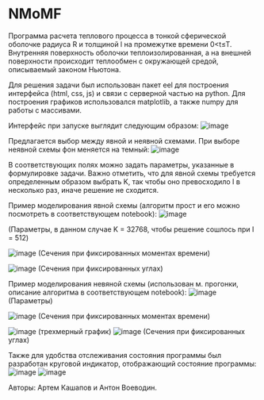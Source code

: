 # NMoMF
Программа расчета теплового процесса в тонкой сферической оболочке радиуса R и толщиной l на промежутке времени 0&lt;t≤T. Внутренняя поверхность оболочки теплоизолированная, а на внешней поверхности происходит теплообмен с окружающей средой, описываемый законом Ньютона.

Для решения задачи был использован пакет eel для построения интерфейса (html, css, js) и связи с серверной частью на python. Для построения графиков использовался matplotlib, а также numpy для работы с массивами. 

Интерфейс при запуске выглядит следующим образом:
![image](https://user-images.githubusercontent.com/48184708/159119947-f45749c6-1c01-4716-8ff3-0af3a5f59055.png)

Предлагается выбор между явной и неявной схемами. При выборе неявной схемы фон меняется на темный:
![image](https://user-images.githubusercontent.com/48184708/159119989-ba690366-56f9-4b0b-8c23-734e8f34eda2.png)

В соответствующих полях можно задать параметры, указанные в формулировке задачи.
Важно отметить, что для явной схемы требуется определенным образом выбрать K, так чтобы оно превосходило I в несколько раз, иначе решение не сходится.

Пример моделирования явной схемы (алгоритм прост и его можно посмотреть в соответствующем notebook):
![image](https://user-images.githubusercontent.com/48184708/159120167-fa09cc11-c92a-491d-a931-bc27b9cbf75f.png)

(Параметры, в данном случае K = 32768, чтобы решение сошлось при I = 512)

![image](https://user-images.githubusercontent.com/48184708/159120100-d995cf12-0bb0-4bd0-a100-d139540d974d.png)
(Сечения при фиксированных моментах времени)

![image](https://user-images.githubusercontent.com/48184708/159120106-f5c667f8-ea73-4100-8ef1-61f29eacf8d6.png)
(Сечения при фиксированных углах)

Пример моделирования невяной схемы (использован м. прогонки, описание алгоритма в соответствующем notebook):
![image](https://user-images.githubusercontent.com/48184708/159120149-6a9dfa6d-5632-4486-bd13-a049025c56fc.png)
(Параметры)

![image](https://user-images.githubusercontent.com/48184708/159120127-e174aa5a-2266-4818-bb71-53394707ff3a.png)
(Сечения при фиксированных моментах времени)

![image](https://user-images.githubusercontent.com/48184708/159120136-33695adb-1a47-41e0-921e-888b90ccd610.png)
(трехмерный график)
![image](https://user-images.githubusercontent.com/48184708/159120143-e8285cde-d258-4291-a235-aa88bcc0a3b2.png)
(Сечения при фиксированных углах)

Также для удобства отслеживания состояния программы был разработан круговой индикатор, отображающий состояние программы:
![image](https://user-images.githubusercontent.com/48184708/159120089-348d49f4-d206-4ff8-955e-115c989f22c4.png)
![image](https://user-images.githubusercontent.com/48184708/159120112-1c370787-a455-4450-adfe-f37c3eb6ac3d.png)

Авторы:
Артем Кашапов и Антон Воеводин.
